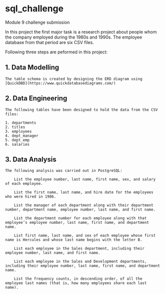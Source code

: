 # sql_challenge
 Module 9 challenge submission

In this project the first major task is a research project about people whom the company employed during the 1980s and 1990s. The employee database from that period are six CSV files.

Following three steps are peformed in this project:

## 1. Data Modelling

    The table schema is created by designing the ERD diagram using [QuickDBD](https://www.quickdatabasediagrams.com/)

## 2. Data Engineering

    The following tables have been designed to hold the data from the CSV files:

    1. departments
    2. titles
    3. employees
    4. dept_manager
    5. dept_emp
    6. salaries

## 3. Data Analysis

    The following analysis was carried out in PostgreSQL:

        List the employee number, last name, first name, sex, and salary of each employee.

        List the first name, last name, and hire date for the employees who were hired in 1986.

        List the manager of each department along with their department number, department name, employee number, last name, and first name.

        List the department number for each employee along with that employee’s employee number, last name, first name, and department name.

        List first name, last name, and sex of each employee whose first name is Hercules and whose last name begins with the letter B.

        List each employee in the Sales department, including their employee number, last name, and first name.

        List each employee in the Sales and Development departments, including their employee number, last name, first name, and department name.

        List the frequency counts, in descending order, of all the employee last names (that is, how many employees share each last name).
